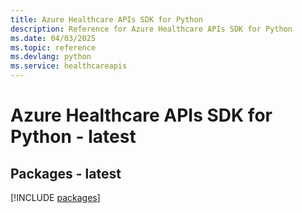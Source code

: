 ```yaml
---
title: Azure Healthcare APIs SDK for Python
description: Reference for Azure Healthcare APIs SDK for Python
ms.date: 04/03/2025
ms.topic: reference
ms.devlang: python
ms.service: healthcareapis
---
```

# Azure Healthcare APIs SDK for Python - latest
## Packages - latest
[!INCLUDE [packages](healthcare-apis-index.md)]